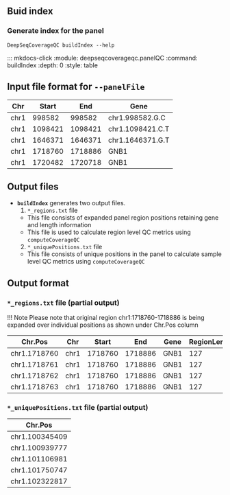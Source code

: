 ## Buid index

### Generate index for the panel

```
DeepSeqCoverageQC buildIndex --help
```

::: mkdocs-click
    :module: deepseqcoverageqc.panelQC
    :command: buildIndex
    :depth: 0
    :style: table

## Input file format for `--panelFile`

| Chr | Start | End | Gene |
| --- | --- | --- | --- |
| chr1 | 998582 | 998582 | chr1.998582.G.C |
| chr1 | 1098421 | 1098421 | chr1.1098421.C.T |
| chr1 | 1646371 | 1646371 | chr1.1646371.G.T |
| chr1 | 1718760 | 1718886 | GNB1 |
| chr1 | 1720482 | 1720718 | GNB1 |

## Output files

- **`buildIndex`** generates two output files. 
  1. `*_regions.txt` file
    - This file consists of expanded panel region positions retaining gene and length information
    - This file is used to calculate region level QC metrics using `computeCoverageQC`
  2. `*_uniquePositions.txt` file
    - This file consists of unique positions in the panel to calculate sample level QC metrics using `computeCoverageQC`

## Output format

###  `*_regions.txt` file (partial output)

!!! Note
    Please note that original region chr1:1718760-1718886 is being expanded
    over individual positions as shown under Chr.Pos column

| Chr.Pos | Chr | Start | End | Gene | RegionLength |
| --- | --- | --- | --- | --- | --- |
| chr1.1718760 | chr1 | 1718760 | 1718886 | GNB1 | 127 |
| chr1.1718761 | chr1 | 1718760 | 1718886 | GNB1 | 127 |
| chr1.1718762 | chr1 | 1718760 | 1718886 | GNB1 | 127 |
| chr1.1718763 | chr1 | 1718760 | 1718886 | GNB1 | 127 |

### `*_uniquePositions.txt` file (partial output)

| Chr.Pos |
| --- |
| chr1.100345409 |
| chr1.100939777 |
| chr1.101106981 |
| chr1.101750747 |
| chr1.102322817 |